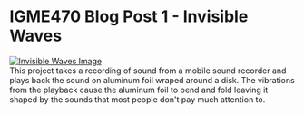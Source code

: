 # IGME470 Blog Post 1 - Invisible Waves
[![Invisible Waves Image](https://i.vimeocdn.com/filter/overlay?src0=https%3A%2F%2Fi.vimeocdn.com%2Fvideo%2F665004012_1280x720.jpg&src1=https%3A%2F%2Ff.vimeocdn.com%2Fimages_v6%2Fshare%2Fplay_icon_overlay.png)](https://vimeo.com/241423111)\
This project takes a recording of sound from a mobile sound recorder and plays back the sound on aluminum foil wraped around a disk. The vibrations from the playback cause the aluminum foil to bend and fold leaving it shaped by the sounds that most people don't pay much attention to. 
